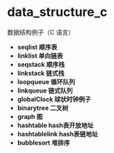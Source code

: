 # data_structure_c
数据结构例子（C 语言）

* **seqlist 顺序表**
* **linklist 单向链表**
* **seqstack 顺序栈**
* **linkstack 链式栈**
* **loopqueue 循环队列**
* **linkqueue 链式队列**
* **globalClock 球状时钟例子**
* **binarytree 二叉树**
* **graph 图**
* **hashtable hash表开放地址**
* **hashtablelink hash表链地址**
* **bubblesort 堆排序**